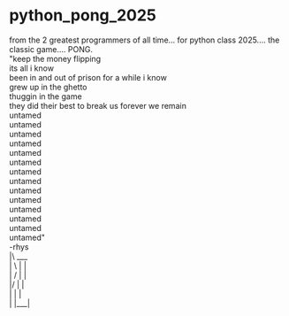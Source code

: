 # python_pong_2025
from the 2 greatest programmers of all time... for python class 2025.... the classic game.... PONG.  
"keep the money flipping   
its all i know  
been in and out of prison for a while i know  
grew up in the ghetto  
thuggin in the game  
they did their best to break us forever we remain  
untamed  
untamed  
untamed  
untamed  
untamed  
untamed  
untamed  
untamed  
untamed  
untamed  
untamed  
untamed  
untamed  
untamed"  
-rhys  
|\     ___  
| \   |   |  
| /   |   |  
|/    |   |  
|     |   |  
|     |___|  
